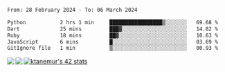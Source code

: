<!--START_SECTION:waka-->

```txt
From: 28 February 2024 - To: 06 March 2024

Python           2 hrs 1 min     █████████████████▒░░░░░░░   69.68 %
Dart             25 mins         ███▓░░░░░░░░░░░░░░░░░░░░░   14.82 %
Ruby             18 mins         ██▓░░░░░░░░░░░░░░░░░░░░░░   10.63 %
JavaScript       6 mins          █░░░░░░░░░░░░░░░░░░░░░░░░   03.69 %
GitIgnore file   1 min           ▒░░░░░░░░░░░░░░░░░░░░░░░░   00.93 %
```

<!--END_SECTION:waka-->
<a href="https://github.com/anuraghazra/github-readme-stats">
  <img align="left" src="https://github-readme-stats.vercel.app/api?username=Tanesan&count_private=true&show_icons=true" />
<img align="left" src="https://github-readme-stats.vercel.app/api/top-langs/?username=Tanesan" />
</a>

[![ktanemur's 42 stats](https://badge42.vercel.app/api/v2/cl1wslf6s002109l771rng2w8/stats?cursusId=21&coalitionId=62)](https://github.com/JaeSeoKim/badge42)
